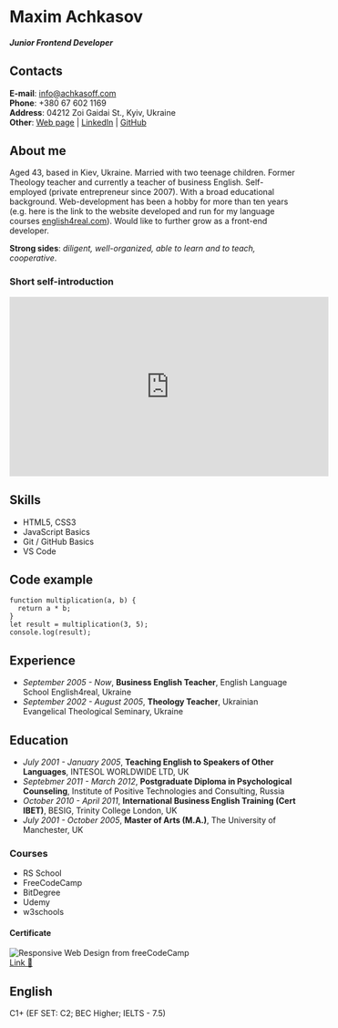 # Maxim Achkasov
#### *Junior Frontend Developer*

## Contacts
**E-mail**: info@achkasoff.com  
**Phone**: +380 67 602 1169  
**Address**: 04212 Zoi Gaidai St., Kyiv, Ukraine  
**Other**: [Web page](https://achkasoff.com) | [LinkedIn](https://www.linkedin.com/in/achkasoff/) | [GitHub](https://github.com/achkasoff)


## About me
Aged 43, based in Kiev, Ukraine. Married with two teenage children. Former Theology teacher and currently a teacher of business English. Self-employed (private entrepreneur since 2007). With a broad educational background. Web-development has been a hobby for more than ten years (e.g. here is the link to the website developed and run for my language courses [english4real.com](https://english4real.com)). Would like to further grow as a front-end developer.    

**Strong sides**: *diligent, well-organized, able to learn and to teach, cooperative*.

### Short self-introduction
<iframe
    width="560"
    height="315"
    src="https://www.youtube.com/embed/FLpBau4esGo"
    frameborder="0"
    allow="autoplay; encrypted-media"
    allowfullscreen
>
</iframe>


## Skills
- HTML5, CSS3 
- JavaScript Basics
- Git / GitHub Basics
- VS Code


## Code example
```
function multiplication(a, b) {
  return a * b;
}
let result = multiplication(3, 5);
console.log(result);
```


## Experience
- *September 2005 - Now*, **Business English Teacher**, English Language School English4real, Ukraine
- *September 2002 - August 2005*, **Theology Teacher**, Ukrainian Evangelical Theological Seminary, Ukraine


## Education
- *July 2001 - January 2005*, **Teaching English to Speakers of Other Languages**, INTESOL WORLDWIDE LTD, UK
- *Septebmer 2011 - March 2012*, **Postgraduate Diploma in Psychological Counseling**, Institute of Positive Technologies and Consulting, Russia
- *October 2010 - April 2011*, **International Business English Training (Cert IBET)**, BESIG, Trinity College London, UK
- *July 2001 - October 2005*, **Master of Arts (M.A.)**, The University of Manchester, UK


### Courses
- RS School
- FreeCodeCamp
- BitDegree
- Udemy
- w3schools

#### Certificate
![Responsive Web Design from freeCodeCamp](https://english4real.com/img/certificates/freecodecamp-rwd-sm.jpg)  
[Link &#x1F517;](https://www.freecodecamp.org/certification/achkasoff/responsive-web-design?fbclid=IwAR3g4ycb9xpYIXFSY9jwfPLjr5oxZtrw87uMvP8jLNicdxuN7n9hCt831Ww)

## English
C1+ (EF SET: C2; BEC Higher; IELTS - 7.5)
